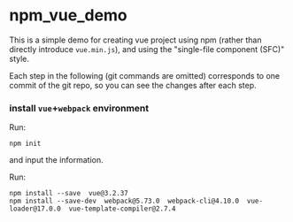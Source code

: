 # npm_vue_demo

This is a simple demo for creating vue project using npm (rather than directly introduce `vue.min.js`), and using the "single-file component (SFC)" style.

Each step in the following (git commands are omitted) corresponds to one commit of the git repo, so you can see the changes after each step.



### install `vue`+`webpack` environment

Run:

```
npm init

```

and input the information.



Run:

```
npm install --save  vue@3.2.37
npm install --save-dev  webpack@5.73.0  webpack-cli@4.10.0  vue-loader@17.0.0  vue-template-compiler@2.7.4

```

